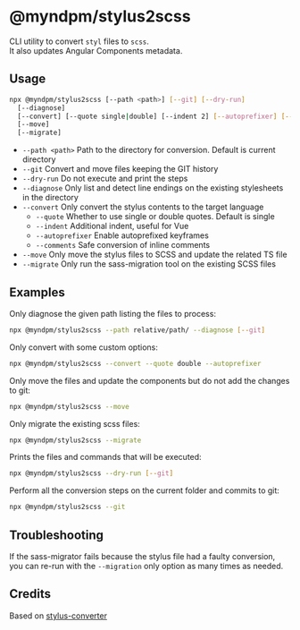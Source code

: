 # @myndpm/stylus2scss

CLI utility to convert `styl` files to `scss`.  
It also updates Angular Components metadata.

## Usage

```bash
npx @myndpm/stylus2scss [--path <path>] [--git] [--dry-run]
  [--diagnose]
  [--convert] [--quote single|double] [--indent 2] [--autoprefixer] [--sign-comments]
  [--move]
  [--migrate]
```

- `--path <path>` Path to the directory for conversion. Default is current directory
- `--git` Convert and move files keeping the GIT history
- `--dry-run` Do not execute and print the steps
- `--diagnose` Only list and detect line endings on the existing stylesheets in the directory
- `--convert` Only convert the stylus contents to the target language
  - `--quote` Whether to use single or double quotes. Default is single
  - `--indent` Additional indent, useful for Vue
  - `--autoprefixer` Enable autoprefixed keyframes
  - `--comments` Safe conversion of inline comments
- `--move` Only move the stylus files to SCSS and update the related TS file
- `--migrate` Only run the sass-migration tool on the existing SCSS files

## Examples

Only diagnose the given path listing the files to process:

```bash
npx @myndpm/stylus2scss --path relative/path/ --diagnose [--git]
```

Only convert with some custom options:

```bash
npx @myndpm/stylus2scss --convert --quote double --autoprefixer
```

Only move the files and update the components but do not add the changes to git:

```bash
npx @myndpm/stylus2scss --move
```

Only migrate the existing scss files:

```bash
npx @myndpm/stylus2scss --migrate
```

Prints the files and commands that will be executed:

```bash
npx @myndpm/stylus2scss --dry-run [--git]
```

Perform all the conversion steps on the current folder and commits to git:

```bash
npx @myndpm/stylus2scss --git
```

## Troubleshooting

If the sass-migrator fails because the stylus file had a faulty conversion,
you can re-run with the `--migration` only option as many times as needed.

## Credits

Based on [stylus-converter](https://github.com/txs1992/stylus-converter)

